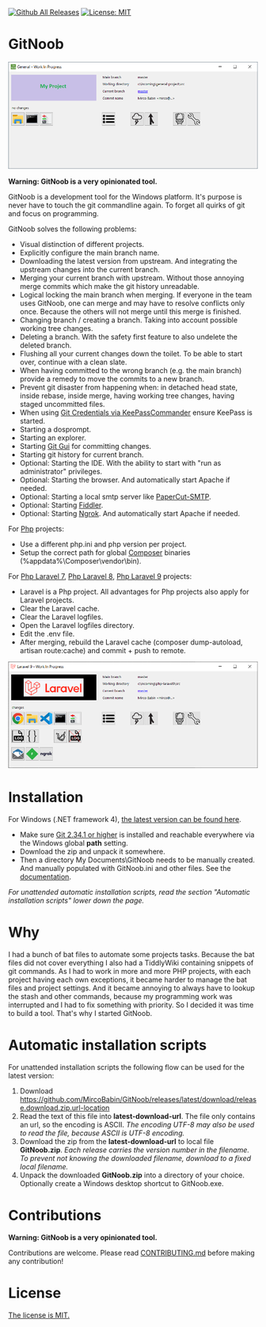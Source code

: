 [![Github All Releases](https://img.shields.io/github/downloads/MircoBabin/GitNoob/total)](https://github.com/MircoBabin/GitNoob/releases)
[![License: MIT](https://img.shields.io/badge/License-MIT-yellow.svg)](https://github.com/MircoBabin/GitNoob/blob/master/LICENSE.md)

# GitNoob

![Screenshot](screenshot.png)

**Warning: GitNoob is a very opinionated tool.**

GitNoob is a development tool for the Windows platform. It's purpose is never have to touch the git commandline again. To forget all quirks of git and focus on programming.

GitNoob solves the following problems:

- Visual distinction of different projects.
- Explicitly configure the main branch name.
- Downloading the latest version from upstream. And integrating the upstream changes into the current branch.
- Merging your current branch with upstream. Without those annoying merge commits which make the git history unreadable.
- Logical locking the main branch when merging. If everyone in the team uses GitNoob, one can merge and may have to resolve conflicts only once. Because the others will not merge until this merge is finished.
- Changing branch / creating a branch. Taking into account possible working tree changes.
- Deleting a branch. With the safety first feature to also undelete the deleted branch.
- Flushing all your current changes down the toilet. To be able to start over, continue with a clean slate.
- When having committed to the wrong branch (e.g. the main branch) provide a remedy to move the commits to a new branch.
- Prevent git disaster from happening when: in detached head state, inside rebase, inside merge, having working tree changes, having staged uncommitted files.
- When using [Git Credentials via KeePassCommander](https://github.com/MircoBabin/GitCredentialsViaKeePassCommander) ensure KeePass is started.
- Starting a dosprompt.
- Starting an explorer.
- Starting [Git Gui](https://github.com/prati0100/git-gui/) for committing changes.
- Starting git history for current branch.
- Optional: Starting the IDE. With the ability to start with "run as administrator" privileges.
- Optional: Starting the browser. And automatically start Apache if needed.
- Optional: Starting a local smtp server like [PaperCut-SMTP](https://github.com/ChangemakerStudios/Papercut-SMTP).
- Optional: Starting [Fiddler](https://www.telerik.com/fiddler/fiddler-classic).
- Optional: Starting [Ngrok](https://ngrok.com/). And automatically start Apache if needed.

For [Php](https://www.php.net/) projects:

- Use a different php.ini and php version per project.
- Setup the correct path for global [Composer](https://getcomposer.org/) binaries (%appdata%\Composer\vendor\bin).

For [Php Laravel 7](https://laravel.com/docs/7.x), [Php Laravel 8](https://laravel.com/docs/8.x), [Php Laravel 9](https://laravel.com/docs/9.x) projects:

- Laravel is a Php project. All advantages for Php projects also apply for Laravel projects.
- Clear the Laravel cache.
- Clear the Laravel logfiles.
- Open the Laravel logfiles directory.
- Edit the .env file.
- After merging, rebuild the Laravel cache (composer dump-autoload, artisan route:cache) and commit + push to remote.

![Screenshot-Laravel](screenshot-laravel.png)


# Installation
For Windows (.NET framework 4), [the latest version can be found here](https://github.com/MircoBabin/GitNoob/releases/latest "Latest Version").

- Make sure [Git 2.34.1 or higher](https://git-scm.com/) is installed and reachable everywhere via the Windows global **path** setting.
- Download the zip and unpack it somewhere.
- Then a directory My Documents\GitNoob needs to be manually created. And manually populated with GitNoob.ini and other files. See the [documentation](docs/README.md "Documentation").

*For unattended automatic installation scripts, read the section "Automatic installation scripts" lower down the page.*

# Why
I had a bunch of bat files to automate some projects tasks. Because the bat files did not cover everything I also had a TiddlyWiki containing snippets of git commands.
As I had to work in more and more PHP projects, with each project having each own exceptions, it became harder to manage the bat files and project settings. 
And it became annoying to always have to lookup the stash and other commands, because my programming work was interrupted and I had to fix something with priority.
So I decided it was time to build a tool. That's why I started GitNoob.

# Automatic installation scripts
For unattended installation scripts the following flow can be used for the latest version:

1) Download https://github.com/MircoBabin/GitNoob/releases/latest/download/release.download.zip.url-location
2) Read the text of this file into **latest-download-url**. The file only contains an url, so the encoding is ASCII. *The encoding UTF-8 may also be used to read the file, because ASCII is UTF-8 encoding.*
3) Download the zip from the **latest-download-url** to local file **GitNoob.zip**. *Each release carries the version number in the filename. To prevent not knowing the downloaded filename, download to a fixed local filename.*
4) Unpack the downloaded **GitNoob.zip** into a directory of your choice. Optionally create a Windows desktop shortcut to GitNoob.exe.

# Contributions
**Warning: GitNoob is a very opinionated tool.**

Contributions are welcome. Please read [CONTRIBUTING.md](CONTRIBUTING.md "contributing") before making any contribution!

# License
[The license is MIT.](LICENSE.md "license")





